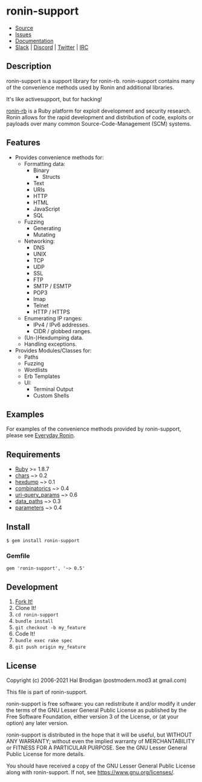 # ronin-support

* [Source](https://github.com/ronin-ruby/ronin-support)
* [Issues](https://github.com/ronin-ruby/ronin-support/issues)
* [Documentation](https://ronin-rb.dev/docs/ronin-support/frames)
* [Slack](https://ronin-rb.slack.com) |
  [Discord](https://discord.gg/F5Ap9B2N) |
  [Twitter](https://twitter.com/ronin_rb) |
  [IRC](https://ronin-rb.dev/irc/)

## Description

ronin-support is a support library for ronin-rb. ronin-support contains many of
the convenience methods used by Ronin and additional libraries.

It's like activesupport, but for hacking!

[ronin-rb] is a Ruby platform for exploit development and security research.
Ronin allows for the rapid development and distribution of code, exploits
or payloads over many common Source-Code-Management (SCM) systems.

## Features

* Provides convenience methods for:
  * Formatting data:
    * Binary
      * Structs
    * Text
    * URIs
    * HTTP
    * HTML
    * JavaScript
    * SQL
  * Fuzzing
    * Generating
    * Mutating
  * Networking:
    * DNS
    * UNIX
    * TCP
    * UDP
    * SSL
    * FTP
    * SMTP / ESMTP
    * POP3
    * Imap
    * Telnet
    * HTTP / HTTPS
  * Enumerating IP ranges:
    * IPv4 / IPv6 addresses.
    * CIDR / globbed ranges.
  * (Un-)Hexdumping data.
  * Handling exceptions.
* Provides Modules/Classes for:
  * Paths
  * Fuzzing
  * Wordlists
  * Erb Templates
  * UI:
    * Terminal Output
    * Custom Shells

## Examples

For examples of the convenience methods provided by ronin-support,
please see [Everyday Ronin].

## Requirements

* [Ruby] >= 1.8.7
* [chars] ~> 0.2
* [hexdump] ~> 0.1
* [combinatorics] ~> 0.4
* [uri-query_params] ~> 0.6
* [data_paths] ~> 0.3
* [parameters] ~> 0.4

## Install

    $ gem install ronin-support

### Gemfile

    gem 'ronin-support', '~> 0.5'

## Development

1. [Fork It!](https://github.com/ronin-rb/ronin-support/fork)
2. Clone It!
3. `cd ronin-support`
4. `bundle install`
5. `git checkout -b my_feature`
6. Code It!
7. `bundle exec rake spec`
8. `git push origin my_feature`

## License

Copyright (c) 2006-2021 Hal Brodigan (postmodern.mod3 at gmail.com)

This file is part of ronin-support.

ronin-support is free software: you can redistribute it and/or modify
it under the terms of the GNU Lesser General Public License as published
by the Free Software Foundation, either version 3 of the License, or
(at your option) any later version.

ronin-support is distributed in the hope that it will be useful,
but WITHOUT ANY WARRANTY; without even the implied warranty of
MERCHANTABILITY or FITNESS FOR A PARTICULAR PURPOSE.  See the
GNU Lesser General Public License for more details.

You should have received a copy of the GNU Lesser General Public License
along with ronin-support.  If not, see <https://www.gnu.org/licenses/>.

[ronin-rb]: https://ronin-rb.dev
[Everyday Ronin]: https://ronin-rb.dev/guides/everyday_ronin.html
[Ruby]: https://www.ruby-lang.org/

[chars]: https://github.com/postmodern/chars#readme
[hexdump]: https://github.com/postmodern/hexdump#readme
[combinatorics]: https://github.com/postmodern/combinatorics#readme
[uri-query_params]: https://github.com/postmodern/uri-query_params#readme
[data_paths]: https://github.com/postmodern/data_paths#readme
[parameters]: https://github.com/postmodern/parameters#readme
